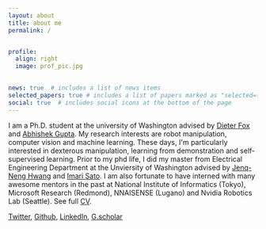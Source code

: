 ```yaml
---
layout: about
title: about me
permalink: /


profile:
  align: right
  image: prof_pic.jpg
  

news: true  # includes a list of news items
selected_papers: true # includes a list of papers marked as "selected={true}"
social: true  # includes social icons at the bottom of the page
---
```

I am a Ph.D. student at the university of Washington advised by [Dieter Fox](https://homes.cs.washington.edu/~fox/) and [Abhishek Gupta](https://abhishekunique.github.io/). 
My research interests are robot manipulation, computer vision and machine learning. These days, I'm particularly interested 
in dexterous manipulation, learning from demonstration and self-supervised learning. Prior to my phd life, I did my master 
from Electrical Engineering Department at the Unviersity of Washington advised by [Jenq-Neng Hwang](https://people.ece.uw.edu/hwang/) and [Imari Sato](http://research.nii.ac.jp/~imarik/). I am also fortunate to have interned with many awesome mentors in the past at
National Institute of Informatics (Tokyo), Microsoft Research (Redmond), NNAISENSE (Lugano) and Nvidia Robotics Lab (Seattle). See full [CV](). 

[Twitter](https://twitter.com/ZoeyC17), [Github](https://github.com/qiuyuchen14), [LinkedIn](https://www.linkedin.com/in/qiuyu-chen), [G.scholar](https://scholar.google.com/citations?user=ZT8ib-AAAAAJ&hl=en)
